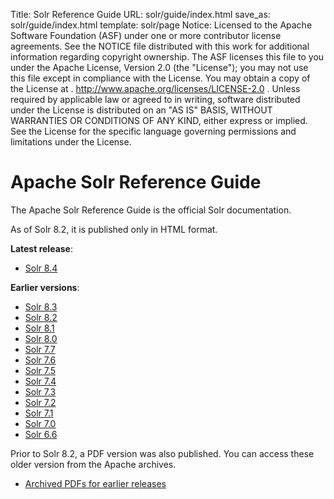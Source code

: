 Title: Solr Reference Guide
URL: solr/guide/index.html
save_as: solr/guide/index.html
template: solr/page
Notice:    Licensed to the Apache Software Foundation (ASF) under one
           or more contributor license agreements.  See the NOTICE file
           distributed with this work for additional information
           regarding copyright ownership.  The ASF licenses this file
           to you under the Apache License, Version 2.0 (the
           "License"); you may not use this file except in compliance
           with the License.  You may obtain a copy of the License at
           .
             http://www.apache.org/licenses/LICENSE-2.0
           .
           Unless required by applicable law or agreed to in writing,
           software distributed under the License is distributed on an
           "AS IS" BASIS, WITHOUT WARRANTIES OR CONDITIONS OF ANY
           KIND, either express or implied.  See the License for the
           specific language governing permissions and limitations
           under the License.

# Apache Solr Reference Guide

The Apache Solr Reference Guide is the official Solr documentation.

As of Solr 8.2, it is published only in HTML format.

**Latest release**:

  - [Solr 8.4](8_4/)

**Earlier versions**:

  - [Solr 8.3](8_3/)
  - [Solr 8.2](8_2/)
  - [Solr 8.1](8_1/)
  - [Solr 8.0](8_0/)
  - [Solr 7.7](7_7/)
  - [Solr 7.6](7_6/)
  - [Solr 7.5](7_5/)
  - [Solr 7.4](7_4/)
  - [Solr 7.3](7_3/)
  - [Solr 7.2](7_2/)
  - [Solr 7.1](7_1/)
  - [Solr 7.0](7_0/)
  - [Solr 6.6](6_6/)

Prior to Solr 8.2, a PDF version was also published. You can access these older version from the Apache archives.

  - [Archived PDFs for earlier releases](http://archive.apache.org/dist/lucene/solr/ref-guide/)


